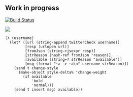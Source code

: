 Work in progress
----------------

[![Build Status](https://travis-ci.org/Heather/twitter-username-finder.png?branch=master)](https://travis-ci.org/Heather/twitter-username-finder)

<img src="http://i.imgur.com/bPwnkD9.jpg">

``` racket
(λ (username)
  (let* ([url (string-append twitterCheck username)]
         [resp (urlopen url)]
         [fromJson (string->jsexpr resp)]
         [strReason (hash-ref fromJson 'reason)]
         [available (string=? strReason "available")]
         [msg (format "~a -> ~a\n" username strReason)])
    (send t change-style 
      (make-object style-delta% 'change-weight
        (if available
            'bold
            'normal)))
    (send t insert msg) available))
```
